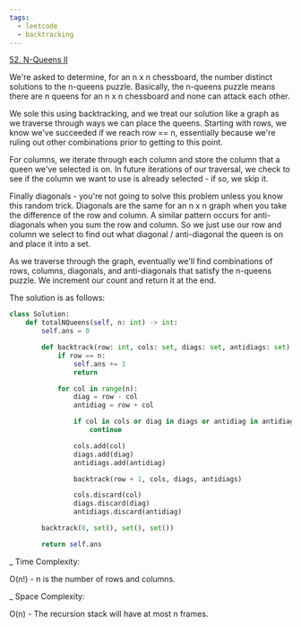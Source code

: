```yaml
---
tags:
  - leetcode
  - backtracking
---
```


<a href="https://leetcode.com/problems/n-queens-ii/">52. N-Queens II</a>

We're asked to determine, for an n x n chessboard, the number distinct solutions
to the n-queens puzzle. Basically, the n-queens puzzle means there are n queens
for an n x n chessboard and none can attack each other.

We sole this using backtracking, and we treat our solution like a graph as we
traverse through ways we can place the queens. Starting with rows, we know we've
succeeded if we reach row == n, essentially because we're ruling out other
combinations prior to getting to this point.

For columns, we iterate through each column and store the column that a queen
we've selected is on. In future iterations of our traversal, we check to see if
the column we want to use is already selected - if so, we skip it.

Finally diagonals - you're not going to solve this problem unless you know this
random trick. Diagonals are the same for an n x n graph when you take the
difference of the row and column. A similar pattern occurs for anti-diagonals
when you sum the row and column. So we just use our row and column we select to
find out what diagonal / anti-diagonal the queen is on and place it into a set.

As we traverse through the graph, eventually we'll find combinations of rows,
columns, diagonals, and anti-diagonals that satisfy the n-queens puzzle. We
increment our count and return it at the end.

The solution is as follows:

```python
class Solution:
    def totalNQueens(self, n: int) -> int:
        self.ans = 0

        def backtrack(row: int, cols: set, diags: set, antidiags: set) -> None:
            if row == n:
                self.ans += 1
                return

            for col in range(n):
                diag = row - col
                antidiag = row + col

                if col in cols or diag in diags or antidiag in antidiags:
                    continue

                cols.add(col)
                diags.add(diag)
                antidiags.add(antidiag)

                backtrack(row + 1, cols, diags, antidiags)

                cols.discard(col)
                diags.discard(diag)
                antidiags.discard(antidiag)

        backtrack(0, set(), set(), set())

        return self.ans
```

\_ Time Complexity:

O(n!) - n is the number of rows and columns.

\_ Space Complexity:

O(n) - The recursion stack will have at most n frames.
